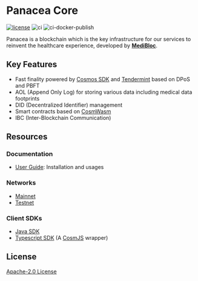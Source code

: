 # Panacea Core

[![license](https://img.shields.io/badge/License-Apache%202.0-blue.svg)](https://opensource.org/licenses/Apache-2.0)
![ci](https://github.com/medibloc/panacea-core/actions/workflows/ci.yml/badge.svg)
![ci-docker-publish](https://github.com/medibloc/panacea-core/actions/workflows/docker-publish.yml/badge.svg)

Panacea is a blockchain which is the key infrastructure for our services to reinvent the healthcare experience, developed by **[MediBloc](https://medibloc.org)**.


## Key Features

- Fast finality powered by [Cosmos SDK](https://cosmos.network/) and [Tendermint](https://tendermint.com/) based on DPoS and PBFT
- AOL (Append Only Log) for storing various data including medical data footprints
- DID (Decentralized Identifier) management
- Smart contracts based on [CosmWasm](https://cosmwasm.com/)
- IBC (Inter-Blockchain Communication)


## Resources

### Documentation

- [User Guide](https://medibloc.gitbook.io/panacea-core/): Installation and usages

### Networks

- [Mainnet](https://github.com/medibloc/panacea-mainnet)
- [Testnet](https://github.com/medibloc/panacea-testnet)

### Client SDKs

- [Java SDK](https://github.com/medibloc/panacea-java)
- [Typescript SDK](https://github.com/medibloc/panacea-js) (A [CosmJS](https://github.com/cosmos/cosmjs) wrapper)


## License

[Apache-2.0 License](LICENSE)
